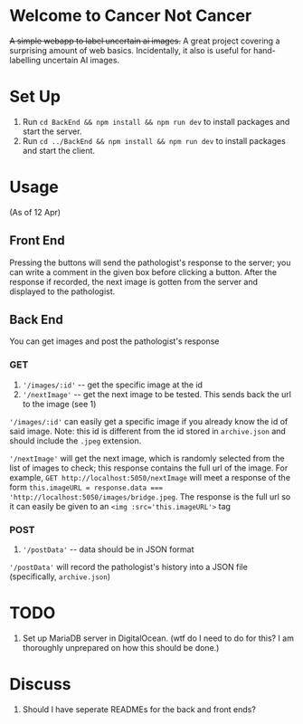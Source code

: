 # Welcome to Cancer Not Cancer
~~A simple webapp to label uncertain ai images.~~
A great project covering a surprising amount of web basics. Incidentally, it also is useful for hand-labelling uncertain AI images.

# Set Up
1. Run `cd BackEnd && npm install && npm run dev` to install packages and start the server.
2. Run `cd ../BackEnd && npm install && npm run dev` to install packages and start the client.

# Usage
(As of 12 Apr)

## Front End
Pressing the buttons will send the pathologist's response to the server; you can write a comment in the given box before clicking a button. After the response if recorded, the next image is gotten from the server and displayed to the pathologist.

## Back End
You can get images and post the pathologist's response

### GET
1. `'/images/:id'` -- get the specific image at the id
2. `'/nextImage'` -- get the next image to be tested. This sends back the url to the image (see 1)

`'/images/:id'` can easily get a specific image if you already know the id of said image. Note: this id is different from the id stored in `archive.json` and should include the `.jpeg` extension.

`'/nextImage'` will get the next image, which is randomly selected from the list of images to check; this response contains the full url of the image. For example, `GET http://localhost:5050/nextImage` will meet a response of the form `this.imageURL = response.data === 'http://localhost:5050/images/bridge.jpeg`. The response is the full url so it can easily be given to an `<img :src='this.imageURL'>` tag

### POST
1. `'/postData'` -- data should be in JSON format

`'/postData'` will record the pathologist's history into a JSON file (specifically, `archive.json`)

# TODO
1. Set up MariaDB server in DigitalOcean. (wtf do I need to do for this? I am thoroughly unprepared on how this should be done.)

# Discuss
1. Should I have seperate READMEs for the back and front ends?